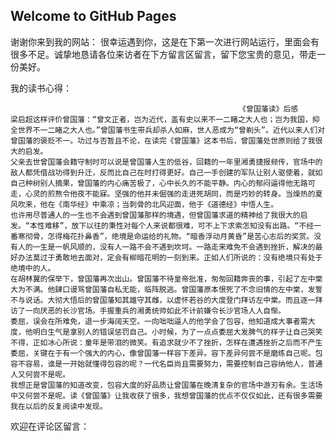 ## Welcome to GitHub Pages

谢谢你来到我的网站：
       很幸运遇到你，这是在下第一次进行网站运行，里面会有很多不足。诚挚地恳请各位来访者在下方留言区留言，留下您宝贵的意见，带走一份美好。

我的读书心得：

                                                       《曾国藩读》后感
    梁启超这样评价曾国藩：“曾文正者，岂为近代，盖有史以来不一二睹之大人也；岂为我国，抑全世界不一二睹之大人也。”曾国藩书生带兵却杀人如麻，世人恶成为“曾剃头”。近代以来人们对曾国藩的褒贬不一。功过与否暂且不论，在读完《曾国藩》这本书后，曾国藩处世原则给了我很大的启发。
    父亲去世曾国藩会籍守制时可以说是曾国藩人生的低谷，回籍的一年里湘勇捷报频传，官场中的敌人都凭借战功得到升迁，反而比自己在时打得更好。自己一手创建的军队让别人驱使着，就如自己种树别人摘果，曾国藩的内心痛苦极了，心中长久的不能平静。内心的郁闷逼得他无路可走，心灵的煎熬令他夜不能寐。坚强的他并未倔强的走进死胡同，而是巧妙的转身。当燥热的夏风吹来，他在《南华经》中乘凉；当刺骨的北风迎面，他于《道德经》中悟人生。
    也许用尽普通人的一生也不会遇到曾国藩那样的境遇，但曾国藩求道的精神给了我很大的启发。“本性难移”，放下以往的秉性对每个人来说都很难，可不上下求索怎知没有出路。“不经一番寒彻骨，怎得梅花扑鼻香”，绝境是命运给的礼物。“暗香浮动月黄昏”是苦心志后的奖赏。没有人的一生是一帆风顺的，没有人一路不会不遇到坎坷。一路走来难免不会遇到挫折，解决的最好办法莫过于勇敢地去面对，定会有柳暗花明的一刻到来。正如人们所说的：没有绝境只有处于绝境中的人。
    在胡林翼的保举下，曾国藩再次出山。曾国藩不待皇帝批准，匆匆回籍奔丧的事，引起了左中棠大为不满。他肆口谩骂曾国藩自私无能，临阵脱逃。曾国藩原本恨死了不念旧情的左中棠，发誓不与说话。大彻大悟后的曾国藩知其雄守其雌，以虚怀若谷的大度登门拜访左中棠。而且逐一拜访了一向厌恶的长沙官场。手握重兵的湘勇统帅如此不计前嫌令长沙官场人人自惭。
    委屈，误会在所难免，退一步海阔天空。一向咄咄逼人的他学会了包容，他知道成大事者需大度，他明白生气是拿别人的错误惩罚自己。小时候，为了一点点委屈大发脾气的样子让自己哭笑不得，正如冰心所说：童年是带泪的微笑。有追求就少不了挫折，怎样在遭遇挫折之后而不产生委屈，关键在于有一个强大的内心，像曾国藩一样容下差异。容下差异何尝不是磨练自己呢。包容不容易，谁是一开始就懂得包容的呢？一代名臣尚且需要努力，需要控制自己容纳他人，普通人又何尝不是呢。
    我想正是曾国藩的知道改变，包容大度的好品质让曾国藩在晚清复杂的官场中游刃有余。生活场中又何尝不是呢。读《曾国藩》让我收获了很多，我想曾国藩的优点不仅仅如此，还有很多需要我在以后的反复阅读中发现。


欢迎在评论区留言：
